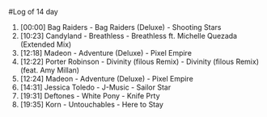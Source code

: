 #Log of 14 day

1. [00:00] Bag Raiders - Bag Raiders (Deluxe) - Shooting Stars
1. [10:23] Candyland - Breathless - Breathless ft. Michelle Quezada (Extended Mix)
1. [12:18] Madeon - Adventure (Deluxe) - Pixel Empire
1. [12:22] Porter Robinson - Divinity (filous Remix) - Divinity (filous Remix) (feat. Amy Millan)
1. [12:24] Madeon - Adventure (Deluxe) - Pixel Empire
1. [14:31] Jessica Toledo - J-Music - Sailor Star
1. [19:31] Deftones - White Pony - Knife Prty
1. [19:35] Korn - Untouchables - Here to Stay
